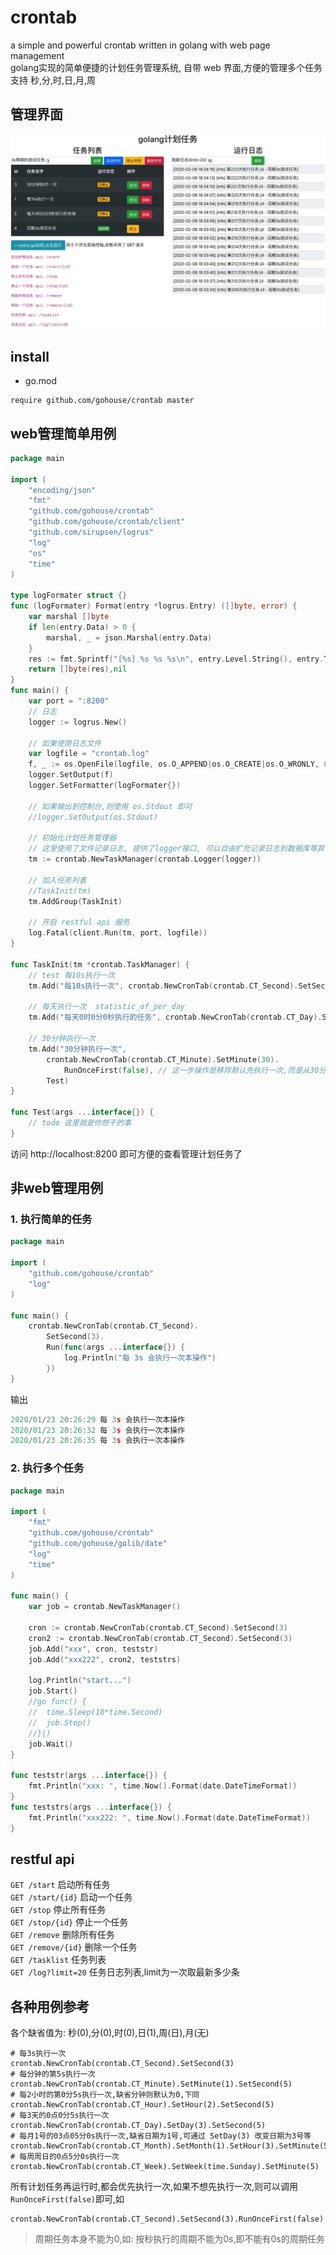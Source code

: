 # crontab
a simple and powerful crontab written in golang with web page management  
golang实现的简单便捷的计划任务管理系统, 自带 web 界面,方便的管理多个任务  
支持 秒,分,时,日,月,周  

## 管理界面
![](example/demo.jpeg)

## install
- go.mod
```shell script
require github.com/gohouse/crontab master
````

## web管理简单用例
```go
package main

import (
	"encoding/json"
	"fmt"
	"github.com/gohouse/crontab"
	"github.com/gohouse/crontab/client"
	"github.com/sirupsen/logrus"
	"log"
	"os"
	"time"
)

type logFormater struct {}
func (logFormater) Format(entry *logrus.Entry) ([]byte, error) {
	var marshal []byte
	if len(entry.Data) > 0 {
		marshal, _ = json.Marshal(entry.Data)
	}
	res := fmt.Sprintf("[%s] %s %s %s\n", entry.Level.String(), entry.Time.Format(time.RFC3339), entry.Message, marshal)
	return []byte(res),nil
}
func main() {
	var port = ":8200"
	// 日志
	logger := logrus.New()

	// 如果使用日志文件
	var logfile = "crontab.log"
	f, _ := os.OpenFile(logfile, os.O_APPEND|os.O_CREATE|os.O_WRONLY, 0766)
	logger.SetOutput(f)
	logger.SetFormatter(logFormater{})

	// 如果输出到控制台,则使用 os.Stdout 即可
	//logger.SetOutput(os.Stdout)

	// 初始化计划任务管理器
	// 这里使用了文件记录日志, 提供了logger接口, 可以自由扩充记录日志到数据库等其他地方
	tm := crontab.NewTaskManager(crontab.Logger(logger))

	// 加入任务列表
	//TaskInit(tm)
	tm.AddGroup(TaskInit)

	// 开启 restful api 服务
	log.Fatal(client.Run(tm, port, logfile))
}

func TaskInit(tm *crontab.TaskManager) {
	// test 每10s执行一次
	tm.Add("每10s执行一次", crontab.NewCronTab(crontab.CT_Second).SetSecond(10), Test)

	// 每天执行一次  statistic_of_per_day
	tm.Add("每天0时0分0秒执行的任务", crontab.NewCronTab(crontab.CT_Day).SetDay(1), Test)

	// 30分钟执行一次
	tm.Add("30分钟执行一次",
		crontab.NewCronTab(crontab.CT_Minute).SetMinute(30).
			RunOnceFirst(false), // 这一步操作是移除默认先执行一次,而是从30分钟后的 0s 开始周期执行第一次
		Test)
}

func Test(args ...interface{}) {
	// todo 这里就是你想干的事
}

```
访问 http://localhost:8200 即可方便的查看管理计划任务了

## 非web管理用例
### 1. 执行简单的任务
```go
package main

import (
	"github.com/gohouse/crontab"
	"log"
)

func main() {
	crontab.NewCronTab(crontab.CT_Second).
		SetSecond(3).
		Run(func(args ...interface{}) {
			log.Println("每 3s 会执行一次本操作")
		})
}
```
输出
```go
2020/01/23 20:26:29 每 3s 会执行一次本操作
2020/01/23 20:26:32 每 3s 会执行一次本操作
2020/01/23 20:26:35 每 3s 会执行一次本操作
```

### 2. 执行多个任务
```go
package main

import (
	"fmt"
	"github.com/gohouse/crontab"
	"github.com/gohouse/golib/date"
	"log"
	"time"
)

func main() {
	var job = crontab.NewTaskManager()

	cron := crontab.NewCronTab(crontab.CT_Second).SetSecond(3)
	cron2 := crontab.NewCronTab(crontab.CT_Second).SetSecond(3)
	job.Add("xxx", cron, teststr)
	job.Add("xxx222", cron2, teststrs)

	log.Println("start...")
	job.Start()
	//go func() {
	//	time.Sleep(10*time.Second)
	//	job.Stop()
	//}()
	job.Wait()
}

func teststr(args ...interface{}) {
	fmt.Println("xxx: ", time.Now().Format(date.DateTimeFormat))
}
func teststrs(args ...interface{}) {
	fmt.Println("xxx222: ", time.Now().Format(date.DateTimeFormat))
}
```

## restful api  
`GET /start`  启动所有任务  
`GET /start/{id}`  启动一个任务  
`GET /stop`  停止所有任务  
`GET /stop/{id}`  停止一个任务  
`GET /remove`  删除所有任务  
`GET /remove/{id}`  删除一个任务  
`GET /tasklist`  任务列表  
`GET /log?limit=20` 任务日志列表,limit为一次取最新多少条  

## 各种用例参考
各个缺省值为: 秒(0),分(0),时(0),日(1),周(日),月(无)  
```shell script
# 每3s执行一次
crontab.NewCronTab(crontab.CT_Second).SetSecond(3)
# 每分钟的第5s执行一次
crontab.NewCronTab(crontab.CT_Minute).SetMinute(1).SetSecond(5)
# 每2小时的第0分5s执行一次,缺省分钟则默认为0,下同
crontab.NewCronTab(crontab.CT_Hour).SetHour(2).SetSecond(5)
# 每3天的0点0分5s执行一次
crontab.NewCronTab(crontab.CT_Day).SetDay(3).SetSecond(5)
# 每月1号的03点05分0s执行一次,缺省日期为1号,可通过 SetDay(3) 改变日期为3号等
crontab.NewCronTab(crontab.CT_Month).SetMonth(1).SetHour(3).SetMinute(5)
# 每周周日的0点5分0s执行一次
crontab.NewCronTab(crontab.CT_Week).SetWeek(time.Sunday).SetMinute(5)
```
所有计划任务再运行时,都会优先执行一次,如果不想先执行一次,则可以调用`RunOnceFirst(false)`即可,如
```shell script
crontab.NewCronTab(crontab.CT_Second).SetSecond(3).RunOnceFirst(false)
```
> 周期任务本身不能为0,如: 按秒执行的周期不能为0s,即不能有0s的周期任务